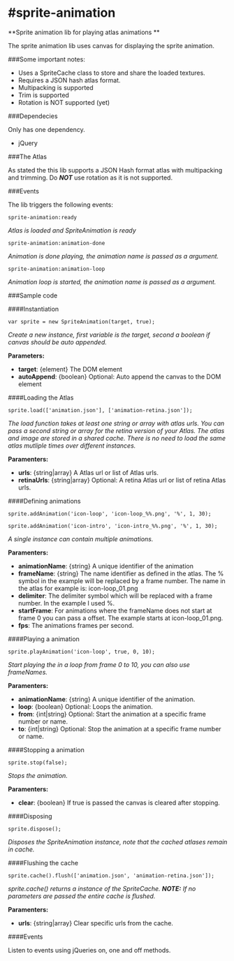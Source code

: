 #sprite-animation
================

**Sprite animation lib for playing atlas animations **

The sprite animation lib uses canvas for displaying the sprite animation.


###Some important notes:

- Uses a SpriteCache class to store and share the loaded textures.
- Requires a JSON hash atlas format.
- Multipacking is supported
- Trim is supported
- Rotation is NOT supported (yet)

###Dependecies

Only has one dependency.

- jQuery


###The Atlas

As stated the this lib supports a JSON Hash format atlas with multipacking and trimming. Do **_NOT_** use rotation as it is not supported. 

###Events

The lib triggers the following events:

```
sprite-animation:ready 
```
_Atlas is loaded and SpriteAnimation is ready_

```
sprite-animation:animation-done 
```
_Animation is done playing, the animation name is passed as a argument._

```
sprite-animation:animation-loop
```
_Animation loop is started, the animation name is passed as a argument._


###Sample code

####Instantiation
```
var sprite = new SpriteAnimation(target, true);
```
_Create a new instance, first variable is the target, second a boolean if canvas should be auto appended._

__Parameters:__

- __target__: {element} The DOM element
- __autoAppend__: {boolean} Optional: Auto append the canvas to the DOM element

####Loading the Atlas
```
sprite.load(['animation.json'], ['animation-retina.json']);
```

_The load function takes at least one string or array with atlas urls. You can pass a second string or array for the retina version of your Atlas. The atlas and image are stored in a shared cache. There is no need to load the same atlas mutliple times over different instances._

__Paramenters:__

- __urls__: {string|array} A Atlas url or list of Atlas urls.
- __retinaUrls__: {string|array} Optional: A retina Atlas url or list of retina Atlas urls.


####Defining animations

```
sprite.addAnimation('icon-loop', 'icon-loop_%%.png', '%', 1, 30);

sprite.addAnimation('icon-intro', 'icon-intro_%%.png', '%', 1, 30);
```

_A single instance can contain multiple animations._

__Paramenters:__

- __animationName__: {string} A unique identifier of the animation
- __frameName__: {string} The name identifier as defined in the atlas. The % symbol in the example will be replaced by a frame number. The name in the atlas for example is: icon-loop_01.png
- __delimiter__: The delimiter symbol which will be replaced with a frame number. In the example I used %. 
- __startFrame__: For animations where the frameName does not start at frame 0 you can pass a offset. The example starts at icon-loop_01.png.
- __fps__: The animations frames per second.


####Playing a animation
```
sprite.playAnimation('icon-loop', true, 0, 10);
```
_Start playing the in a loop from frame 0 to 10, you can also use frameNames._

__Paramenters:__

- __animationName__: {string} A unique identifier of the animation.
- __loop__: {boolean} Optional: Loops the animation.
- __from__: {int|string} Optional: Start the animation at a specific frame number or name.
- __to__: {int|string} Optional: Stop the animation at a specific frame number or name.


####Stopping a animation
```
sprite.stop(false);
```
_Stops the animation._

__Paramenters:__

- __clear__: {boolean} If true is passed the canvas is cleared after stopping.


####Disposing
```
sprite.dispose();
```
_Disposes the SpriteAnimation instance, note that the cached atlases remain in cache._


####Flushing the cache
```
sprite.cache().flush(['animation.json', 'animation-retina.json']);
```
_sprite.cache() returns a instance of the SpriteCache. __NOTE:__ If no parameters are passed the entire cache is flushed._

__Paramenters:__

- __urls__: {string|array} Clear specific urls from the cache.


####Events

Listen to events using jQueries on, one and off methods.
